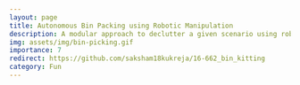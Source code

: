 ```yaml
---
layout: page
title: Autonomous Bin Packing using Robotic Manipulation
description: A modular approach to declutter a given scenario using robotic manipulation
img: assets/img/bin-picking.gif
importance: 7
redirect: https://github.com/saksham18kukreja/16-662_bin_kitting
category: Fun
---
```

